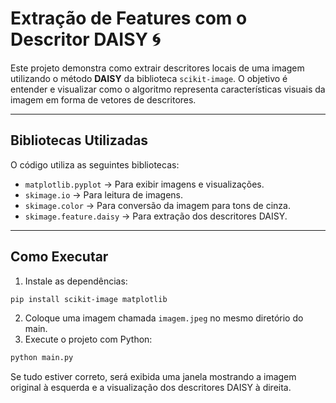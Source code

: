 # Extração de Features com o Descritor DAISY 🌀

Este projeto demonstra como extrair descritores locais de uma imagem utilizando o método **DAISY** da biblioteca `scikit-image`. O objetivo é entender e visualizar como o algoritmo representa características visuais da imagem em forma de vetores de descritores.

---

## Bibliotecas Utilizadas

O código utiliza as seguintes bibliotecas:

- `matplotlib.pyplot` → Para exibir imagens e visualizações.
- `skimage.io` → Para leitura de imagens.
- `skimage.color` → Para conversão da imagem para tons de cinza.
- `skimage.feature.daisy` → Para extração dos descritores DAISY.

---

## Como Executar

1. Instale as dependências:

```bash
pip install scikit-image matplotlib
````

2. Coloque uma imagem chamada `imagem.jpeg` no mesmo diretório do main.
3. Execute o projeto com Python:

```bash
python main.py
```

Se tudo estiver correto, será exibida uma janela mostrando a imagem original à esquerda e a visualização dos descritores DAISY à direita.